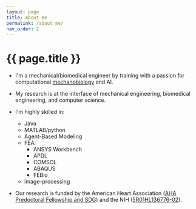 ```yaml
---
layout: page
title: About me
permalink: /about_me/
nav_order: 2
---
```


# {{ page.title }}



- I'm a mechanical/biomedical engineer by training with a passion for computational [mechanobiology](https://en.wikipedia.org/wiki/Mechanobiology) and AI.
- My research is at the interface of mechanical engineering, biomedical engineering, and computer science. 
- I'm highly skilled in:
  - Java
  - MATLAB/python
  - Agent-Based Modeling
  - FEA:
    - ANSYS Workbench
    - APDL
    - COMSOL
    - ABAQUS
    - FEBio
  - image-processing
 
- Our research is funded by the American Heart Association ([AHA Predoctoral Fellowship and SDG](https://professional.heart.org/idc/groups/ahamah-public/@wcm/@sop/@rsch/documents/downloadable/ucm_433355.pdf)) and the NIH ([5R01HL136776-02](https://projectreporter.nih.gov/project_info_details.cfm?aid=9618585&icde=46505989&ddparam=&ddvalue=&ddsub=&cr=1&csb=default&cs=ASC&pball=)).



